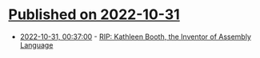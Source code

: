 # [Published on 2022-10-31](index.md)

* [2022-10-31, 00:37:00](https://soylentnews.org/article.pl?sid=22/10/29/1930232&from=rss) - [RIP: Kathleen Booth, the Inventor of Assembly Language](https://soylentnews.org/article.pl?sid=22/10/29/1930232&from=rss)
